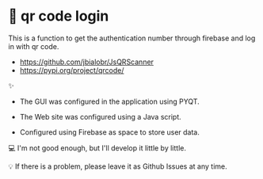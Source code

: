 # 📱 qr code login
This is a function to get the authentication number through firebase and log in with qr code.

- https://github.com/jbialobr/JsQRScanner
- https://pypi.org/project/qrcode/


✨
- The GUI was configured in the application using PYQT.

- The Web site was configured using a Java script.

- Configured using Firebase as space to store user data.


💻
I'm not good enough, but I'll develop it little by little.


💡 If there is a problem, please leave it as Github Issues at any time.
